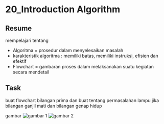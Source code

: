 # 20_Introduction Algorithm
## Resume

mempelajari tentang
- Algoritma = prosedur dalam menyelesaikan masalah
- karakteristik algoritma : memiliki batas, memiliki instruksi, efisien dan efektif
- Flowchart = gambaran proses dalam melaksanakan suatu kegiatan secara mendetail

## Task
buat flowchart bilangan prima dan buat tentang permasalahan lampu jika bilangan ganjil mati dan bilangan genap hidup

gambar
![gambar 1](https://user-images.githubusercontent.com/72496912/163308012-0ad1e286-ab51-4546-96b8-47b04e554423.png)
![gambar 2](https://user-images.githubusercontent.com/72496912/163308018-c864af84-76c7-48b4-8d9d-a20a03db6769.png)
